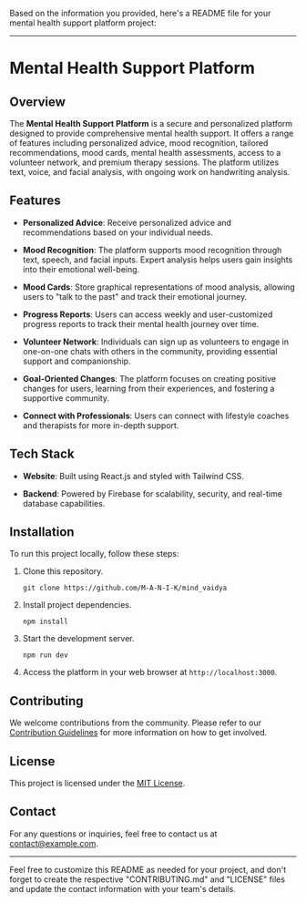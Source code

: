 Based on the information you provided, here's a README file for your mental health support platform project:

---

# Mental Health Support Platform

## Overview

The **Mental Health Support Platform** is a secure and personalized platform designed to provide comprehensive mental health support. It offers a range of features including personalized advice, mood recognition, tailored recommendations, mood cards, mental health assessments, access to a volunteer network, and premium therapy sessions. The platform utilizes text, voice, and facial analysis, with ongoing work on handwriting analysis. 

## Features

- **Personalized Advice**: Receive personalized advice and recommendations based on your individual needs.

- **Mood Recognition**: The platform supports mood recognition through text, speech, and facial inputs. Expert analysis helps users gain insights into their emotional well-being.

- **Mood Cards**: Store graphical representations of mood analysis, allowing users to "talk to the past" and track their emotional journey.

- **Progress Reports**: Users can access weekly and user-customized progress reports to track their mental health journey over time.

- **Volunteer Network**: Individuals can sign up as volunteers to engage in one-on-one chats with others in the community, providing essential support and companionship.

- **Goal-Oriented Changes**: The platform focuses on creating positive changes for users, learning from their experiences, and fostering a supportive community.

- **Connect with Professionals**: Users can connect with lifestyle coaches and therapists for more in-depth support.

## Tech Stack

- **Website**: Built using React.js and styled with Tailwind CSS.

- **Backend**: Powered by Firebase for scalability, security, and real-time database capabilities.

## Installation

To run this project locally, follow these steps:

1. Clone this repository.
   
   ```
   git clone https://github.com/M-A-N-I-K/mind_vaidya
   ```

2. Install project dependencies.
   
   ```
   npm install
   ```

3. Start the development server.
   
   ```
   npm run dev
   ```

4. Access the platform in your web browser at `http://localhost:3000`.

## Contributing

We welcome contributions from the community. Please refer to our [Contribution Guidelines](CONTRIBUTING.md) for more information on how to get involved.

## License

This project is licensed under the [MIT License](LICENSE).

## Contact

For any questions or inquiries, feel free to contact us at [contact@example.com](mailto:contact@example.com).

---

Feel free to customize this README as needed for your project, and don't forget to create the respective "CONTRIBUTING.md" and "LICENSE" files and update the contact information with your team's details.
